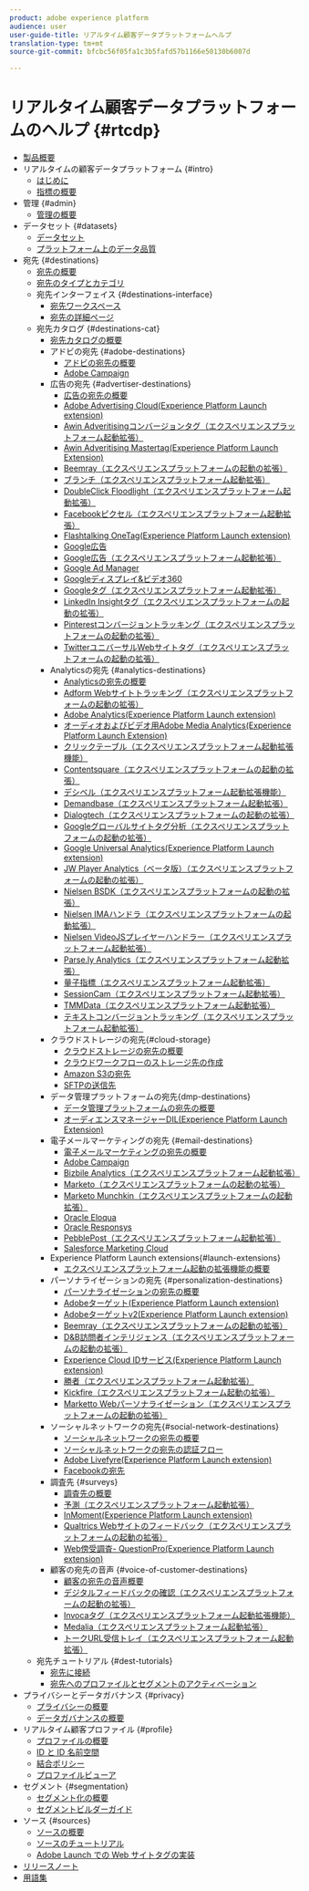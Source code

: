 ```yaml
---
product: adobe experience platform
audience: user
user-guide-title: リアルタイム顧客データプラットフォームヘルプ
translation-type: tm+mt
source-git-commit: bfcbc56f05fa1c3b5fafd57b1166e50130b6007d

---
```



# リアルタイム顧客データプラットフォームのヘルプ {#rtcdp}

* [製品概要](overview.md)
* リアルタイムの顧客データプラットフォーム {#intro}
   * [はじめに](get-started.md)
   * [指標の概要](home-page-dashboards.md)
* 管理 {#admin}
   * [管理の概要](administration/admin-overview.md)
* データセット {#datasets}
   * [データセット](datasets/dataset.md)
   * [プラットフォーム上のデータ品質](datasets/data-quality.md)
* 宛先 {#destinations}
   * [宛先の概要](destinations/destinations-overview.md)
   * [宛先のタイプとカテゴリ](/help/rtcdp/destinations/destination-types.md)
   * 宛先インターフェイス {#destinations-interface}
      * [宛先ワークスペース](destinations/destinations-workspace.md)
      * [宛先の詳細ページ](destinations/destination-details-page.md)
   * 宛先カタログ {#destinations-cat}
      * [宛先カタログの概要](destinations/destinations-catalog.md)
      * アドビの宛先 {#adobe-destinations}
         * [アドビの宛先の概要](destinations/adobe-destinations.md)
         * [Adobe Campaign](destinations/adobe-campaign-destination.md)
      * 広告の宛先 {#advertiser-destinations}
         * [広告の宛先の概要](destinations/advertising-destinations.md)
         * [Adobe Advertising Cloud(Experience Platform Launch extension)](/help/rtcdp/destinations/adobe-advertising-cloud-extension.md)
         * [Awin Adveritisingコンバージョンタグ（エクスペリエンスプラットフォーム起動拡張）](/help/rtcdp/destinations/awin-conversiontag-extension.md)
         * [Awin Adveritising Mastertag(Experience Platform Launch Extension)](/help/rtcdp/destinations/awin-mastertag-extension.md)
         * [Beemray（エクスペリエンスプラットフォームの起動の拡張）](/help/rtcdp/destinations/beemray-extension.md)
         * [ブランチ（エクスペリエンスプラットフォーム起動拡張）](/help/rtcdp/destinations/branch-extension.md)
         * [DoubleClick Floodlight（エクスペリエンスプラットフォーム起動拡張）](/help/rtcdp/destinations/doubleclick-floodlight-extension.md)
         * [Facebookピクセル（エクスペリエンスプラットフォーム起動拡張）](/help/rtcdp/destinations/facebook-pixel-extension.md)
         * [Flashtalking OneTag(Experience Platform Launch extension)](/help/rtcdp/destinations/flashtalking-extension.md)
         * [Google広告](/help/rtcdp/destinations/google-ads-destination.md)
         * [Google広告（エクスペリエンスプラットフォーム起動拡張）](/help/rtcdp/destinations/google-ads-extension.md)
         * [Google Ad Manager](/help/rtcdp/destinations/google-ad-manager-destination.md)
         * [Googleディスプレイ&amp;ビデオ360](/help/rtcdp/destinations/google-dv360-destination.md)
         * [Googleタグ（エクスペリエンスプラットフォーム起動拡張）](/help/rtcdp/destinations/gtag-advertising-extension.md)
         * [LinkedIn Insightタグ（エクスペリエンスプラットフォームの起動の拡張）](/help/rtcdp/destinations/linkedin-extension.md)
         * [Pinterestコンバージョントラッキング（エクスペリエンスプラットフォームの起動の拡張）](destinations/pinterest-extension.md)
         * [TwitterユニバーサルWebサイトタグ（エクスペリエンスプラットフォームの起動の拡張）](destinations/twitter-uwt-extension.md)
      * Analyticsの宛先 {#analytics-destinations}
         * [Analyticsの宛先の概要](destinations/analytics-destinations.md)
         * [Adform Webサイトトラッキング（エクスペリエンスプラットフォームの起動の拡張）](/help/rtcdp/destinations/adform-extension.md)
         * [Adobe Analytics(Experience Platform Launch extension)](/help/rtcdp/destinations/adobe-analytics-extension.md)
         * [オーディオおよびビデオ用Adobe Media Analytics(Experience Platform Launch Extension)](/help/rtcdp/destinations/adobe-video-analytics-extension.md)
         * [クリックテーブル（エクスペリエンスプラットフォーム起動拡張機能）](/help/rtcdp/destinations/clicktale-extension.md)
         * [Contentsquare（エクスペリエンスプラットフォームの起動の拡張）](/help/rtcdp/destinations/contentsquare-extension.md)
         * [デシベル（エクスペリエンスプラットフォーム起動拡張機能）](/help/rtcdp/destinations/decibel-extension.md)
         * [Demandbase（エクスペリエンスプラットフォーム起動拡張）](/help/rtcdp/destinations/demandbase-extension.md)
         * [Dialogtech（エクスペリエンスプラットフォームの起動の拡張）](/help/rtcdp/destinations/dialogtech-extension.md)
         * [Googleグローバルサイトタグ分析（エクスペリエンスプラットフォームの起動の拡張）](/help/rtcdp/destinations/gtag-analytics-extension.md)
         * [Google Universal Analytics(Experience Platform Launch extension)](/help/rtcdp/destinations/google-universal-analytics-extension.md)
         * [JW Player Analytics（ベータ版）（エクスペリエンスプラットフォームの起動の拡張）](/help/rtcdp/destinations/jw-player-analytics-extension.md)
         * [Nielsen BSDK（エクスペリエンスプラットフォームの起動の拡張）](destinations/nielsen-bsdk-extension.md)
         * [Nielsen IMAハンドラ（エクスペリエンスプラットフォームの起動拡張）](destinations/nielsen-ima-extension.md)
         * [Nielsen VideoJSプレイヤーハンドラー（エクスペリエンスプラットフォーム起動拡張）](destinations/nielsen-videojs-extension.md)
         * [Parse.ly Analytics（エクスペリエンスプラットフォーム起動拡張）](destinations/parsely-extension.md)
         * [量子指標（エクスペリエンスプラットフォーム起動拡張）](destinations/quantum-metric-extension.md)
         * [SessionCam（エクスペリエンスプラットフォーム起動拡張）](destinations/sessioncam-extension.md)
         * [TMMData（エクスペリエンスプラットフォーム起動拡張）](destinations/tmmdata-extension.md)
         * [テキストコンバージョントラッキング（エクスペリエンスプラットフォーム起動拡張）](destinations/yext-extension.md)
      * クラウドストレージの宛先{#cloud-storage}
         * [クラウドストレージの宛先の概要](destinations/cloud-storage-destinations.md)
         * [クラウドワークフローのストレージ先の作成](/help/rtcdp/destinations/cloud-storage-destinations-workflow.md)
         * [Amazon S3の宛先](destinations/amazon-s3-destination.md)
         * [SFTPの送信先](destinations/sftp-destination.md)
      * データ管理プラットフォームの宛先{dmp-destinations}
         * [データ管理プラットフォームの宛先の概要](destinations/dmp-destinations.md)
         * [オーディエンスマネージャーDIL(Experience Platform Launch Extension)](/help/rtcdp/destinations/aam-dil-extension.md)
      * 電子メールマーケティングの宛先 {#email-destinations}
         * [電子メールマーケティングの宛先の概要](destinations/email-marketing-destinations.md)
         * [Adobe Campaign](destinations/adobe-campaign-destination.md)
         * [Bizbile Analytics（エクスペリエンスプラットフォーム起動拡張）](/help/rtcdp/destinations/bizible-extension.md)
         * [Marketo（エクスペリエンスプラットフォームの起動の拡張）](destinations/marketo-extension.md)
         * [Marketo Munchkin（エクスペリエンスプラットフォームの起動拡張）](destinations/marketo-munchkin-extension.md)
         * [Oracle Eloqua](destinations/oracle-eloqua-destination.md)
         * [Oracle Responsys](destinations/oracle-responsys-destination.md)
         * [PebblePost（エクスペリエンスプラットフォーム起動拡張）](destinations/pebblepost-extension.md)
         * [Salesforce Marketing Cloud](destinations/salesforce-marketing-cloud-destination.md)
      * Experience Platform Launch extensions{#launch-extensions}
         * [エクスペリエンスプラットフォーム起動の拡張機能の概要](/help/rtcdp/destinations/experience-platform-launch-extensions.md)
      * パーソナライゼーションの宛先 {#personalization-destinations}
         * [パーソナライゼーションの宛先の概要](/help/rtcdp/destinations/personalization-destinations.md)
         * [Adobeターゲット(Experience Platform Launch extension)](/help/rtcdp/destinations/adobe-target-extension.md)
         * [Adobeターゲットv2(Experience Platform Launch extension)](/help/rtcdp/destinations/adobe-target-v2-extension.md)
         * [Beemray（エクスペリエンスプラットフォームの起動の拡張）](/help/rtcdp/destinations/beemray-extension.md)
         * [D&amp;B訪問者インテリジェンス（エクスペリエンスプラットフォームの起動の拡張）](/help/rtcdp/destinations/dnb-extension.md)
         * [Experience Cloud IDサービス(Experience Platform Launch extension)](/help/rtcdp/destinations/adobe-ecid-extension.md)
         * [勝者（エクスペリエンスプラットフォーム起動拡張）](/help/rtcdp/destinations/gainsight-extension.md)
         * [Kickfire（エクスペリエンスプラットフォーム起動の拡張）](/help/rtcdp/destinations/kickfire-extension.md)
         * [Marketto Webパーソナライゼーション（エクスペリエンスプラットフォームの起動の拡張）](destinations/marketo-web-personalization-extension.md)
      * ソーシャルネットワークの宛先{#social-network-destinations}
         * [ソーシャルネットワークの宛先の概要](/help/rtcdp/destinations/social-network-destinations.md)
         * [ソーシャルネットワークの宛先の認証フロー](/help/rtcdp/destinations/social-network-destinations-workflow.md)
         * [Adobe Livefyre(Experience Platform Launch extension)](/help/rtcdp/destinations/adobe-livefyre-extension.md)
         * [Facebookの宛先](/help/rtcdp/destinations/facebook-destination.md)
      * 調査先 {#surveys}
         * [調査先の概要](/help/rtcdp/destinations/survey-destinations.md)
         * [予測（エクスペリエンスプラットフォーム起動拡張）](/help/rtcdp/destinations/foresee-extension.md)
         * [InMoment(Experience Platform Launch extension)](/help/rtcdp/destinations/inmoment-extension.md)
         * [Qualtrics Webサイトのフィードバック（エクスペリエンスプラットフォームの起動の拡張）](destinations/qualtrics-extension.md)
         * [Web傍受調査- QuestionPro(Experience Platform Launch extension)](/help/rtcdp/destinations/web-intercept-surveys-extension.md)
      * 顧客の宛先の音声 {#voice-of-customer-destinations}
         * [顧客の宛先の音声概要](/help/rtcdp/destinations/voice-of-customer-destinations.md)
         * [デジタルフィードバックの確認（エクスペリエンスプラットフォームの起動の拡張）](/help/rtcdp/destinations/confirmit-digital-feedback-extension.md)
         * [Invocaタグ（エクスペリエンスプラットフォーム起動拡張機能）](/help/rtcdp/destinations/invoca-extension.md)
         * [Medalia（エクスペリエンスプラットフォーム起動拡張）](destinations/medallia-extension.md)
         * [トークURL受信トレイ（エクスペリエンスプラットフォーム起動拡張）](destinations/talkurl-extension.md)
   * 宛先チュートリアル {#dest-tutorials}
      * [宛先に接続](/help/rtcdp/destinations/connect-destination.md)
      * [宛先へのプロファイルとセグメントのアクティベーション](destinations/activate-destinations.md)
* プライバシーとデータガバナンス {#privacy}
   * [プライバシーの概要](privacy/privacy-overview.md)
   * [データガバナンスの概要](privacy/data-governance-overview.md)
* リアルタイム顧客プロファイル {#profile}
   * [プロファイルの概要](profile/profile-overview.md)
   * [ID と ID 名前空間](profile/identities-overview.md)
   * [結合ポリシー](profile/merge-policies.md)
   * [プロファイルビューア](profile/profile-viewer.md)
* セグメント {#segmentation}
   * [セグメント化の概要](segmentation/segmentation-overview.md)
   * [セグメントビルダーガイド](segmentation/segment-builder-guide.md)
* ソース {#sources}
   * [ソースの概要](sources/sources-overview.md)
   * [ソースのチュートリアル](sources/sources-tutorials.md)
   * [Adobe Launch での Web サイトタグの実装](sources/launch.md)
* [リリースノート](https://www.adobe.io/apis/experienceplatform/home/services/release-notes.html#!end-user/markdown/release-notes/release-notes.md)
* [用語集](https://www.adobe.io/apis/experienceplatform/home/services/acp-glossary.html)